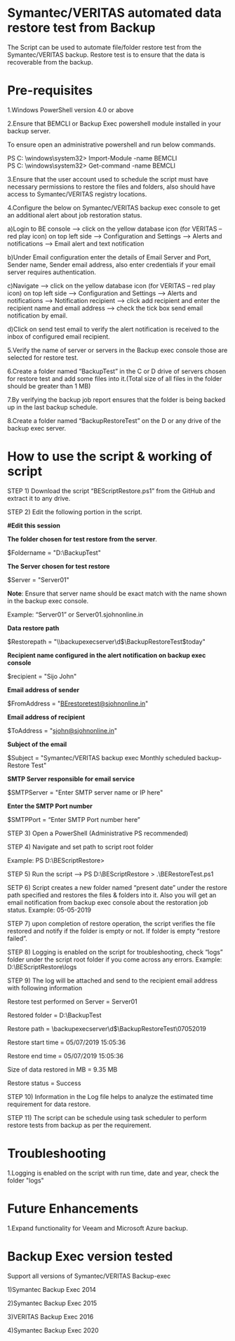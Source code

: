 # Symantec/VERITAS automated data restore test from Backup

The Script can be used to automate file/folder restore test from the Symantec/VERITAS backup. Restore test is to ensure that the data is recoverable from the backup.

# Pre-requisites

1.Windows PowerShell version 4.0 or above

2.Ensure that BEMCLI or Backup Exec powershell module installed in your backup server.

To ensure open an administrative powershell and run below commands.

PS C: \windows\system32> Import-Module -name BEMCLI 	
PS C: \windows\system32> Get-command -name BEMCLI

3.Ensure that the user account used to schedule the script must have necessary permissions to restore the files and folders, also should have access to Symantec/VERITAS registry locations.

4.Configure the below on Symantec/VERITAS backup exec console to get an additional alert about job restoration status.

a)Login to BE console --> click on the yellow database icon (for VERITAS – red play icon) on top left side --> Configuration and Settings --> Alerts and notifications --> Email alert and text notification

b)Under Email configuration enter the details of Email Server and Port, Sender name, Sender email address, also enter credentials if your email server requires authentication.

c)Navigate --> click on the yellow database icon (for VERITAS – red play icon) on top left side --> Configuration and Settings --> Alerts and notifications --> Notification recipient --> click add recipient and enter the recipient name and email address --> check the tick box send email notification by email.

d)Click on send test email to verify the alert notification is received to the inbox of configured email recipient.

5.Verify the name of server or servers in the Backup exec console those are selected for restore test.

6.Create a folder named “BackupTest” in the C or D drive of servers chosen for restore test and add some files into it.(Total size of all files in the folder should be greater than 1 MB)

7.By verifying the backup job report ensures that the folder is being backed up in the last backup schedule.

8.Create a folder named “BackupRestoreTest” on the D or any drive of the backup exec server.

# How to use the script & working of script

STEP 1) Download the script “BEScriptRestore.ps1” from the GitHub and extract it to any drive.

STEP 2) Edit the following portion in the script.

**#Edit this session**

**The folder chosen for test restore from the server**.

$Foldername = "D:\BackupTest" 

**The Server chosen for test restore**

$Server = "Server01" 

**Note**: Ensure that server name should be exact match with the name shown in the backup exec console.

Example: “Server01” or Server01.sjohnonline.in

**Data restore path**

$Restorepath = "\\backupexecserver\d$\BackupRestoreTest\$today"

**Recipient name configured in the alert notification on backup exec console**

$recipient = "Sijo John"

**Email address of sender**

$FromAddress = "BErestoretest@sjohnonline.in"

**Email address of recipient**

$ToAddress = "sjohn@sjohnonline.in"

**Subject of the email**

$Subject = "Symantec/VERITAS backup exec Monthly scheduled backup-Restore Test"

**SMTP Server responsible for email service**

$SMTPServer = "Enter SMTP server name or IP here" 

**Enter the SMTP Port number**

$SMTPPort = “Enter SMTP Port number here”

STEP 3) Open a PowerShell (Administrative PS recommended) 

STEP 4) Navigate and set path to script root folder

Example: PS D:\BEScriptRestore>

STEP 5) Run the script --> PS D:\BEScriptRestore > .\BERestoreTest.ps1

SETP 6) Script creates a new folder named “present date” under the restore path specified and restores the files & folders into it. Also you will get an email notification from backup exec console about the restoration job status.
Example: 05-05-2019

STEP 7) upon completion of restore operation, the script verifies the file restored and notify if the folder is empty or not. If folder is empty “restore failed”.

STEP 8) Logging is enabled on the script for troubleshooting, check “logs” folder under the script root folder if you come across any errors.
Example: D:\BEScriptRestore\logs

STEP 9) The log will be attached and send to the recipient email address with following information

Restore test performed on Server = Server01

Restored folder = D:\BackupTest

Restore path = \\backupexecserver\d$\BackupRestoreTest\07052019

Restore start time = 05/07/2019 15:05:36

Restore end time = 05/07/2019 15:05:36

Size of data restored in MB = 9.35 MB

Restore status = Success

STEP 10) Information in the Log file helps to analyze the estimated time requirement for data restore.

STEP 11) The script can be schedule using task scheduler to perform restore tests from backup as per the requirement.

# Troubleshooting

1.Logging is enabled on the script with run time, date and year, check the folder "logs"

# Future Enhancements

1.Expand functionality for Veeam and Microsoft Azure backup.

# Backup Exec version tested

Support all versions of Symantec/VERITAS Backup-exec

1)Symantec Backup Exec 2014

2)Symantec Backup Exec 2015

3)VERITAS Backup Exec 2016

4)Symantec Backup Exec 2020
